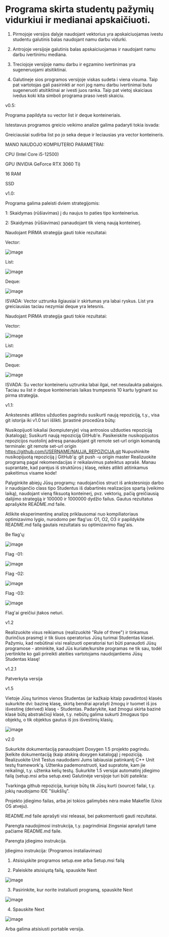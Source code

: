 


# Programa skirta studentų pažymių vidurkiui ir medianai apskaičiuoti.

1. Pirmojoje versijos dalyje naudojant vektorius yra apskaiciuojamas ivestu studentu galutinis balas naudojant namu darbu vidurki.

2. Antrojoje versijoje galutinis balas apskaiciuojamas ir naudojant namu darbu ivertinimu mediana.

3. Treciojoje versijoje namu darbu ir egzamino ivertinimas yra sugeneruojami atsitiktinai.

4. Galutineje sios programos versijoje viskas sudeta i viena visuma. Taip pat vartotojas gali pasirinkti ar nori jog namu darbu ivertinimai butu sugeneruoti atsitiktinai ar ivesti juos ranka. Taip pat vietoj skaiciaus ivedus koki kita simboli programa praso ivesti skaiciu.


v0.5:

Programa papildyta su vector list ir deque konteineriais.

Istestavus programos greicio veikimo analize galima padaryti tokia isvada:

Greiciausiai sudirba list po jo seka deque ir leciausias yra vector konteineris.

MANO NAUDOJO KOMPIUTERIO PARAMETRAI:

CPU (Intel Core i5-12500) 

GPU (NVIDIA GeForce RTX 3060 Ti)

16 RAM

SSD

v1.0:

Programa galima paleisti dviem strategijomis:

1: Skaidymas (rūšiavimas) į du naujus to paties tipo konteinerius.

2: Skaidymas (rūšiavimas) panaudojant tik vieną naują konteinerį.

Naudojant PIRMA strategija gauti tokie rezultatai:

Vector:

![image](https://cdn.discordapp.com/attachments/940892487365591070/960161247330967602/unknown.png)

List:

![image](https://media.discordapp.net/attachments/940892487365591070/960162741270765578/unknown.png)

Deque:

![image](https://cdn.discordapp.com/attachments/940892487365591070/960163931199012964/unknown.png)

ISVADA: Vector uztrunka ilgiausiai ir skirtumas yra labai ryskus. List yra greiciausias taciau nezymiai deque yra letesnis.

Naudojant PIRMA strategija gauti tokie rezultatai:

Vector:

![image](https://media.discordapp.net/attachments/940892487365591070/968027035173785600/unknown.png)

List:

![image](https://media.discordapp.net/attachments/940892487365591070/968027355757051975/unknown.png)

Deque:

![image](https://media.discordapp.net/attachments/940892487365591070/968027714193879100/unknown.png?width=414&height=676)

ISVADA: Su vector konteineriu uztrunka labai ilgai, net nesulaukta pabaigos. Taciau su list ir deque konteineriais laikas trumpesnis 10 kartu lyginant su pirma strategija.

v1.1:

Ankstesnės atliktos užduoties pagrindu susikurti naują repoziciją, t.y., visa git istorija iki v1.0 turi išlikti. Įprastinė procedūra būtų:

Nusikopijuoti lokaliai (kompiuteryje) visą antrosios užduoties repoziciją (katalogą); Susikurti naują repoziciją GitHub'e. Pasikeiskite nusikopijuotos repozicijos nuotolinį adresą panaudojant git remote set-url origin komandą terminale: git remote set-url origin https://github.com/USERNAME/NAUJA_REPOZICIJA.git Nupushinkite nusikopijuotą repoziciją į GitHub'ą: git push -u origin master Realizuokite programą pagal rekomendacijas ir reikalavimus pateiktus aprašė. Manau suprantate, kad parėjus iš struktūros į klasę, reikės atlikti atitinkamus pakeitimus visame kode!

Palyginkite abiejų Jūsų programų: naudojančios struct iš ankstesniojo darbo ir naudojančio class tipo Studentus iš dabartinės realizacijos spartą (veikimo laiką), naudojant vieną fiksuotą konteinerį, pvz. vektorių, pačią greičiausią dalijimo strategiją ir 100000 ir 1000000 dydžio failus. Gautus rezultatus aprašykite README.md faile.

Atlikite eksperimentinę analizę priklausomai nuo kompiliatoriaus optimizavimo lygio, nurodomo per flag'us: O1, O2, O3 ir papildykite README.md failą gautais rezultatais su optimizavimo flag'ais.

Be flag'ų:

![image](https://user-images.githubusercontent.com/93277316/167713021-216da0eb-27a0-455f-a37f-3a20c1d0e953.png)

Flag -01:

![image](https://user-images.githubusercontent.com/93277316/167713075-1337c7c0-802c-4848-94aa-4976faf3c480.png)

Flag -02:

![image](https://user-images.githubusercontent.com/93277316/167713114-9cd3a257-c563-480d-859e-f7cf3e5fbb71.png)

Flag -03:

![image](https://user-images.githubusercontent.com/93277316/167713165-c2d56d85-0591-4d94-943b-67c10e6ba929.png)

Flag'ai greičiui įtakos neturi.

v1.2

Realizuokite visus reikiamus (realizuokitė "Rule of three") ir tinkamus (turinčius prasmę) ir tik šiuos operatorius Jūsų turimai Studentas klasei. Pažymiu, kad nebūtinai visi realizuoti operatoriai turi būti panaudoti Jūsų programose - atminkite, kad Jūs kuriate/kursite programas ne tik sau, todėl įvertinkite ko gali prireikti ateities vartotojams naudojantiems Jūsų Studentas klasę!

v1.2.1

Patverkyta versija

v1.5

Vietoje Jūsų turimos vienos Studentas (ar kažkaip kitaip pavadintos) klasės sukurkite dvi: bazinę klasę, skirtą bendrai aprašyti žmogų ir tuomet iš jos išvestinę (derived) klasę - Studentas.
Padarykite, kad žmogui skirta bazinė klasė būtų abstrakčioji klasė, t.y. nebūtų galima sukurti žmogaus tipo objektų, o tik objektus gautus iš jos išvestinių klasių.

![image](https://user-images.githubusercontent.com/93277316/167713990-482d9fc4-48f2-49e8-b8e0-364413f727ba.png)


v2.0

Sukurkite dokumentaciją panaudojant Doxygen 1.5 projekto pagrindu. Įkelkite dokumentaciją (kaip atskirą doxygen katalogą) į repoziciją.
Realizuokite Unit Testus naudodami Jums labiausiai patinkantį C++ Unit testų framework'ą. Užtenka pademonstruoti, kad supratote, kam jie reikalingi, t.y. užtenka kelių testų. 
Sukurkite 1.5 versijai automatinį įdiegimo failą (setup.msi arba setup.exe)
Galutinėje versijoje turi būti pateikta:

Tvarkinga github repozicija, kurioje būtų tik Jūsų kurti (source) failai, t.y. jokių naudojamo IDE "šiukšlių".

Projekto įdiegimo failas, arba jei tokios galimybės nėra make Makefile (Unix OS atveju).

README.md faile aprašyti visi releasai, bei pakomentuoti gauti rezultatai.

Parengta naudojimosi instrukcija, t.y. pagrindiniai žingsniai aprašyti tame pačiame README.md faile.

Parengta įdiegimo instrukcija.


Įdiegimo instrukcija: (Programos instaliavimas)

1. Atsisiųskite programos setup.exe arba Setup.msi failą

2. Paleiskite atsisiųstą failą, spauskite Next
 
![image](https://user-images.githubusercontent.com/93277316/168485013-68db94e1-3c78-4b5b-8e97-a7d12c8ef53b.png)


3. Pasirinkite, kur norite instaliuoti programą, spauskite Next

![image](https://user-images.githubusercontent.com/93277316/168485038-a5ba01ff-2e51-4733-9a50-138910fd803e.png)


4. Spauskite Next

![image](https://user-images.githubusercontent.com/93277316/168485049-012b5e98-6158-4692-8e62-4139d3d57eaa.png)


Arba galima atsisiusti portable versija.
